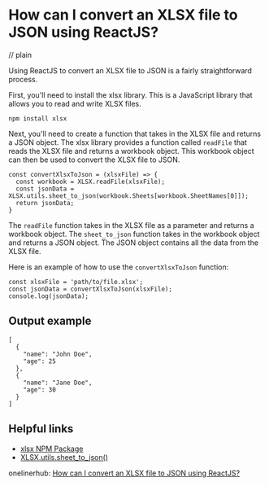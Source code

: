 # How can I convert an XLSX file to JSON using ReactJS?
// plain

Using ReactJS to convert an XLSX file to JSON is a fairly straightforward process.

First, you'll need to install the xlsx library. This is a JavaScript library that allows you to read and write XLSX files.

```
npm install xlsx
```

Next, you'll need to create a function that takes in the XLSX file and returns a JSON object. The xlsx library provides a function called `readFile` that reads the XLSX file and returns a workbook object. This workbook object can then be used to convert the XLSX file to JSON.

```
const convertXlsxToJson = (xlsxFile) => {
  const workbook = XLSX.readFile(xlsxFile);
  const jsonData = XLSX.utils.sheet_to_json(workbook.Sheets[workbook.SheetNames[0]]);
  return jsonData;
}
```

The `readFile` function takes in the XLSX file as a parameter and returns a workbook object. The `sheet_to_json` function takes in the workbook object and returns a JSON object. The JSON object contains all the data from the XLSX file.

Here is an example of how to use the `convertXlsxToJson` function:

```
const xlsxFile = 'path/to/file.xlsx';
const jsonData = convertXlsxToJson(xlsxFile);
console.log(jsonData);
```

## Output example


```
[
  {
    "name": "John Doe",
    "age": 25
  },
  {
    "name": "Jane Doe",
    "age": 30
  }
]
```

## Helpful links

- [xlsx NPM Package](https://www.npmjs.com/package/xlsx)
- [XLSX.utils.sheet_to_json()](https://docs.sheetjs.com/sheetjs/modules/xlsx.html#utils_sheet_to_json)

onelinerhub: [How can I convert an XLSX file to JSON using ReactJS?](https://onelinerhub.com/reactjs/how-can-i-convert-an-xlsx-file-to-json-using-reactjs)